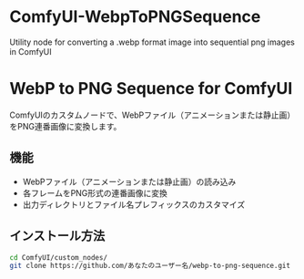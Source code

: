 # ComfyUI-WebpToPNGSequence
Utility node for converting a .webp format image into sequential png images in ComfyUI
# WebP to PNG Sequence for ComfyUI

ComfyUIのカスタムノードで、WebPファイル（アニメーションまたは静止画）をPNG連番画像に変換します。

## 機能

- WebPファイル（アニメーションまたは静止画）の読み込み
- 各フレームをPNG形式の連番画像に変換
- 出力ディレクトリとファイル名プレフィックスのカスタマイズ

## インストール方法

```bash
cd ComfyUI/custom_nodes/
git clone https://github.com/あなたのユーザー名/webp-to-png-sequence.git
